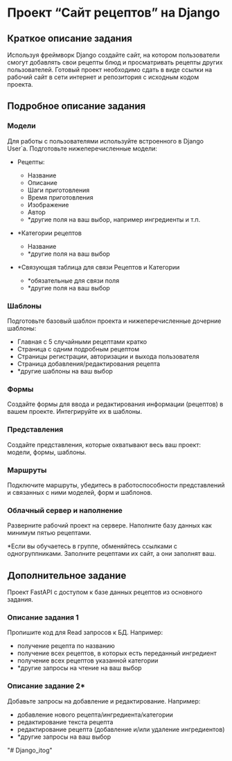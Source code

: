 # Проект “Сайт рецептов” на Django

## Краткое описание задания

Используя фреймворк Django создайте сайт, на котором пользователи смогут добавлять свои рецепты блюд и просматривать рецепты других пользователей.
Готовый проект необходимо сдать в виде ссылки на рабочий сайт в сети интернет и репозитория с исходным кодом проекта.

## Подробное описание задания

### Модели

Для работы с пользователями используйте встроенного в Django User`a.
Подготовьте нижеперечисленные модели:
- Рецепты:
  - Название
  - Описание
  - Шаги приготовления
  - Время приготовления
  - Изображение
  - Автор
  - *другие поля на ваш выбор, например ингредиенты и т.п.
  
- *Категории рецептов
  - Название
  - *другие поля на ваш выбор

- *Связующая таблица для связи Рецептов и Категории
  - *обязательные для связи поля
  - *другие поля на ваш выбор

### Шаблоны

Подготовьте базовый шаблон проекта и нижеперечисленные дочерние шаблоны:
- Главная с 5 случайными рецептами кратко
- Страница с одним подробным рецептом
- Страницы регистрации, авторизации и выхода пользователя
- Страница добавления/редактирования рецепта
- *другие шаблоны на ваш выбор

### Формы

Создайте формы для ввода и редактирования информации (рецептов) в вашем проекте. Интегрируйте их в шаблоны.

### Представления

Создайте представления, которые охватывают весь ваш проект: модели, формы, шаблоны.

### Маршруты

Подключите маршруты, убедитесь в работоспособности представлений и связанных с ними моделей, форм и шаблонов.

### Облачный сервер и наполнение

Разверните рабочий проект на сервере. Наполните базу данных как минимум пятью рецептами.

*Если вы обучаетесь в группе, обменяйтесь ссылками с одногруппниками. Заполните рецептами их сайт, а они заполнят ваш.

## Дополнительное задание

Проект FastAPI с доступом к базе данных рецептов из основного задания.

### Описание задания 1

Пропишите код для Read запросов к БД. Например:
- получение рецепта по названию
- получение всех рецептов, в которых есть переданный ингредиент
- получение всех рецептов указанной категории
- *другие запросы на чтение на ваш выбор

### Описание задание 2*

Добавьте запросы на добавление и редактирование. Например:
- добавление нового рецепта/ингредиента/категории
- редактирование текста рецепта
- редактирование рецепта (добавление и/или удаление ингредиентов)
- *другие запросы на ваш выбор

"# Django_itog" 
